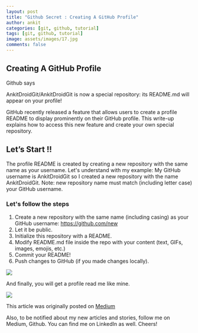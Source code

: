 ```yaml
---
layout: post
title: "Github Secret : Creating A GitHub Profile"
author: ankit
categories: [git, github, tutorial]
tags: [git, github, tutorial]
image: assets/images/17.jpg
comments: false
---
```


## Creating A GitHub Profile

Github says

AnkitDroidGit/AnkitDroidGit is now a special repository: its README.md will appear on your profile!

GitHub recently released a feature that allows users to create a profile README to display prominently on their GitHub profile.
This write-up explains how to access this new feature and create your own special repository.

## Let’s Start !!

The profile README is created by creating a new repository with the same name as your username.
Let's understand with my example:
My GitHub username is AnkitDroidGit so I created a new repository with the name AnkitDroidGit.
Note: new repository name must match (including letter case) your GitHub username.

### Let's follow the steps

1. Create a new repository with the same name (including casing) as your GitHub username: https://github.com/new
1. Let it be public.
1. Initialize this repository with a README.
1. Modify README.md file inside the repo with your content (text, GIFs, images, emojis, etc.)
1. Commit your README!
1. Push changes to GitHub (if you made changes locally).

![](https://miro.medium.com/max/1400/1*iBP_8ZiavCJ5yz7rmaUPPg.png)

And finally, you will get a profile read me like mine.

![](https://miro.medium.com/max/2000/1*sTgb-hXxszN0U5zssdFRrQ.png)

This article was originally posted on [Medium](https://medium.com/@ankitdeveloper/creating-a-github-profile-bf9cfd885b89)

Also, to be notified about my new articles and stories, follow me on Medium, Github. You can find me on LinkedIn as well. Cheers!
